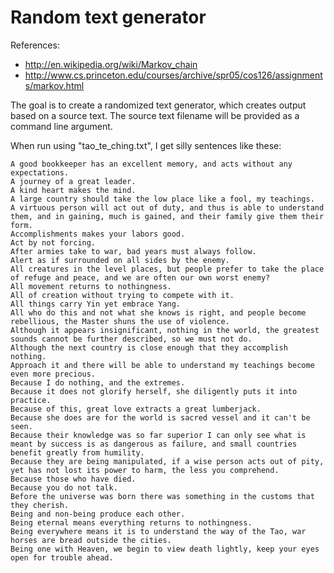 Random text generator
======
References:
* http://en.wikipedia.org/wiki/Markov_chain
* http://www.cs.princeton.edu/courses/archive/spr05/cos126/assignments/markov.html

The goal is to create a randomized text generator, which creates output based on a source text. The source text filename will be provided as a command line argument.

When run using "tao_te_ching.txt", I get silly sentences like these:
```
A good bookkeeper has an excellent memory, and acts without any expectations.
A journey of a great leader.
A kind heart makes the mind.
A large country should take the low place like a fool, my teachings.
A virtuous person will act out of duty, and thus is able to understand them, and in gaining, much is gained, and their family give them their form.
Accomplishments makes your labors good.
Act by not forcing.
After armies take to war, bad years must always follow.
Alert as if surrounded on all sides by the enemy.
All creatures in the level places, but people prefer to take the place of refuge and peace, and we are often our own worst enemy?
All movement returns to nothingness.
All of creation without trying to compete with it.
All things carry Yin yet embrace Yang.
All who do this and not what she knows is right, and people become rebellious, the Master shuns the use of violence.
Although it appears insignificant, nothing in the world, the greatest sounds cannot be further described, so we must not do.
Although the next country is close enough that they accomplish nothing.
Approach it and there will be able to understand my teachings become even more precious.
Because I do nothing, and the extremes.
Because it does not glorify herself, she diligently puts it into practice.
Because of this, great love extracts a great lumberjack.
Because she does are for the world is sacred vessel and it can't be seen.
Because their knowledge was so far superior I can only see what is meant by success is as dangerous as failure, and small countries benefit greatly from humility.
Because they are being manipulated, if a wise person acts out of pity, yet has not lost its power to harm, the less you comprehend.
Because those who have died.
Because you do not talk.
Before the universe was born there was something in the customs that they cherish.
Being and non-being produce each other.
Being eternal means everything returns to nothingness.
Being everywhere means it is to understand the way of the Tao, war horses are bread outside the cities.
Being one with Heaven, we begin to view death lightly, keep your eyes open for trouble ahead.
```